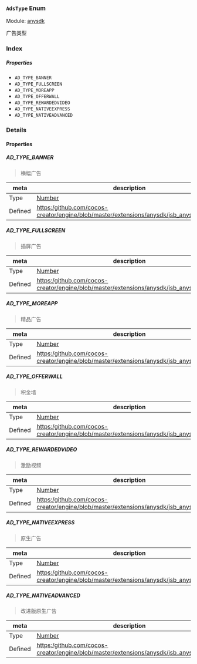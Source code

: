 ### `AdsType` Enum



Module: [anysdk](../modules/anysdk.md)




广告类型

### Index

##### Properties

  - `AD_TYPE_BANNER`
  - `AD_TYPE_FULLSCREEN`
  - `AD_TYPE_MOREAPP`
  - `AD_TYPE_OFFERWALL`
  - `AD_TYPE_REWARDEDVIDEO`
  - `AD_TYPE_NATIVEEXPRESS`
  - `AD_TYPE_NATIVEADVANCED`

### Details

#### Properties


##### AD_TYPE_BANNER

> 横幅广告

| meta | description |
|------|-------------|
| Type | <a href="https://developer.mozilla.org/en/JavaScript/Reference/Global_Objects/Number" class="crosslink external" target="_blank">Number</a> |
| Defined | [https:/github.com/cocos-creator/engine/blob/master/extensions/anysdk/jsb_anysdk.js:2623](https:/github.com/cocos-creator/engine/blob/master/extensions/anysdk/jsb_anysdk.js#L2623) |



##### AD_TYPE_FULLSCREEN

> 插屏广告

| meta | description |
|------|-------------|
| Type | <a href="https://developer.mozilla.org/en/JavaScript/Reference/Global_Objects/Number" class="crosslink external" target="_blank">Number</a> |
| Defined | [https:/github.com/cocos-creator/engine/blob/master/extensions/anysdk/jsb_anysdk.js:2630](https:/github.com/cocos-creator/engine/blob/master/extensions/anysdk/jsb_anysdk.js#L2630) |



##### AD_TYPE_MOREAPP

> 精品广告

| meta | description |
|------|-------------|
| Type | <a href="https://developer.mozilla.org/en/JavaScript/Reference/Global_Objects/Number" class="crosslink external" target="_blank">Number</a> |
| Defined | [https:/github.com/cocos-creator/engine/blob/master/extensions/anysdk/jsb_anysdk.js:2637](https:/github.com/cocos-creator/engine/blob/master/extensions/anysdk/jsb_anysdk.js#L2637) |



##### AD_TYPE_OFFERWALL

> 积金墙

| meta | description |
|------|-------------|
| Type | <a href="https://developer.mozilla.org/en/JavaScript/Reference/Global_Objects/Number" class="crosslink external" target="_blank">Number</a> |
| Defined | [https:/github.com/cocos-creator/engine/blob/master/extensions/anysdk/jsb_anysdk.js:2644](https:/github.com/cocos-creator/engine/blob/master/extensions/anysdk/jsb_anysdk.js#L2644) |



##### AD_TYPE_REWARDEDVIDEO

> 激励视频

| meta | description |
|------|-------------|
| Type | <a href="https://developer.mozilla.org/en/JavaScript/Reference/Global_Objects/Number" class="crosslink external" target="_blank">Number</a> |
| Defined | [https:/github.com/cocos-creator/engine/blob/master/extensions/anysdk/jsb_anysdk.js:2651](https:/github.com/cocos-creator/engine/blob/master/extensions/anysdk/jsb_anysdk.js#L2651) |



##### AD_TYPE_NATIVEEXPRESS

> 原生广告

| meta | description |
|------|-------------|
| Type | <a href="https://developer.mozilla.org/en/JavaScript/Reference/Global_Objects/Number" class="crosslink external" target="_blank">Number</a> |
| Defined | [https:/github.com/cocos-creator/engine/blob/master/extensions/anysdk/jsb_anysdk.js:2658](https:/github.com/cocos-creator/engine/blob/master/extensions/anysdk/jsb_anysdk.js#L2658) |



##### AD_TYPE_NATIVEADVANCED

> 改进版原生广告

| meta | description |
|------|-------------|
| Type | <a href="https://developer.mozilla.org/en/JavaScript/Reference/Global_Objects/Number" class="crosslink external" target="_blank">Number</a> |
| Defined | [https:/github.com/cocos-creator/engine/blob/master/extensions/anysdk/jsb_anysdk.js:2665](https:/github.com/cocos-creator/engine/blob/master/extensions/anysdk/jsb_anysdk.js#L2665) |


